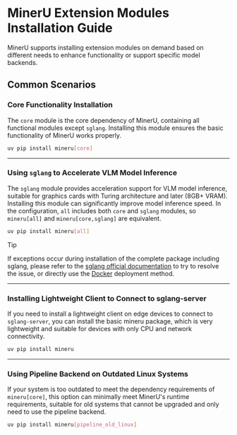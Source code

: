 # MinerU Extension Modules Installation Guide
MinerU supports installing extension modules on demand based on different needs to enhance functionality or support specific model backends.

## Common Scenarios

### Core Functionality Installation
The `core` module is the core dependency of MinerU, containing all functional modules except `sglang`. Installing this module ensures the basic functionality of MinerU works properly.
```bash
uv pip install mineru[core]
```

---

### Using `sglang` to Accelerate VLM Model Inference
The `sglang` module provides acceleration support for VLM model inference, suitable for graphics cards with Turing architecture and later (8GB+ VRAM). Installing this module can significantly improve model inference speed.
In the configuration, `all` includes both `core` and `sglang` modules, so `mineru[all]` and `mineru[core,sglang]` are equivalent.
```bash
uv pip install mineru[all]
```
> [!TIP]
> If exceptions occur during installation of the complete package including sglang, please refer to the [sglang official documentation](https://docs.sglang.ai/start/install.html) to try to resolve the issue, or directly use the [Docker](./docker_deployment.md) deployment method.

---

### Installing Lightweight Client to Connect to sglang-server
If you need to install a lightweight client on edge devices to connect to `sglang-server`, you can install the basic mineru package, which is very lightweight and suitable for devices with only CPU and network connectivity.
```bash
uv pip install mineru
```

---

### Using Pipeline Backend on Outdated Linux Systems
If your system is too outdated to meet the dependency requirements of `mineru[core]`, this option can minimally meet MinerU's runtime requirements, suitable for old systems that cannot be upgraded and only need to use the pipeline backend.
```bash
uv pip install mineru[pipeline_old_linux]
```
